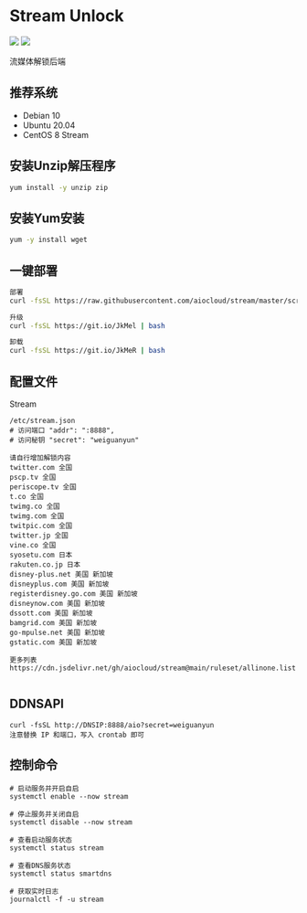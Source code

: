 # Stream Unlock
[![](https://img.shields.io/badge/Telegram-Group-blue)](https://t.me/aioCloud)
[![](https://img.shields.io/badge/Telegram-Channel-green)](https://t.me/aioCloud_channel) 

流媒体解锁后端

## 推荐系统
- Debian 10
- Ubuntu 20.04
- CentOS 8 Stream

## 安装Unzip解压程序
```bash
yum install -y unzip zip
```

## 安装Yum安装
```bash
yum -y install wget
```

## 一键部署
```bash
部署
curl -fsSL https://raw.githubusercontent.com/aiocloud/stream/master/scripts/kickstart.sh | bash

升级
curl -fsSL https://git.io/JkMel | bash

卸载
curl -fsSL https://git.io/JkMeR | bash
```

## 配置文件
Stream
```
/etc/stream.json
# 访问端口 "addr": ":8888",
# 访问秘钥 "secret": "weiguanyun"

请自行增加解锁内容
twitter.com 全国
pscp.tv 全国
periscope.tv 全国
t.co 全国
twimg.co 全国
twimg.com 全国
twitpic.com 全国
twitter.jp 全国
vine.co 全国
syosetu.com 日本
rakuten.co.jp 日本
disney-plus.net 美国 新加坡
disneyplus.com 美国 新加坡
registerdisney.go.com 美国 新加坡
disneynow.com 美国 新加坡
dssott.com 美国 新加坡
bamgrid.com 美国 新加坡
go-mpulse.net 美国 新加坡
gstatic.com 美国 新加坡
 
更多列表https://cdn.jsdelivr.net/gh/aiocloud/stream@main/ruleset/allinone.list


```

## DDNSAPI
```
curl -fsSL http://DNSIP:8888/aio?secret=weiguanyun
注意替换 IP 和端口，写入 crontab 即可
```

## 控制命令
```
# 启动服务并开启自启
systemctl enable --now stream

# 停止服务并关闭自启
systemctl disable --now stream

# 查看启动服务状态
systemctl status stream

# 查看DNS服务状态
systemctl status smartdns

# 获取实时日志
journalctl -f -u stream
```
